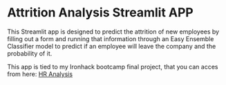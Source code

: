 # Attrition Analysis Streamlit APP

This Streamlit app is designed to predict the attrition of new employees by filling out a form and running that information through an Easy Ensemble Classifier model to predict if an employee will leave the company and the probability of it.

This app is tied to my Ironhack bootcamp final project, that you can acces from here: [HR Analysis](https://github.com/Raughar/hr-analysis)

